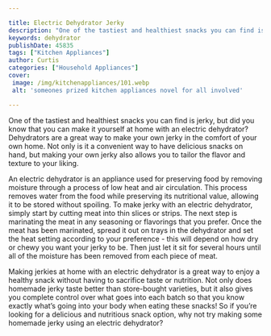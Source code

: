 ```yaml
---

title: Electric Dehydrator Jerky
description: "One of the tastiest and healthiest snacks you can find is jerky, but did you know that you can make it yourself at home with an el...scroll on and keep learning"
keywords: dehydrator
publishDate: 45835
tags: ["Kitchen Appliances"]
author: Curtis
categories: ["Household Appliances"]
cover: 
 image: /img/kitchenappliances/101.webp
 alt: 'someones prized kitchen appliances novel for all involved'

---
```


One of the tastiest and healthiest snacks you can find is jerky, but did you know that you can make it yourself at home with an electric dehydrator? Dehydrators are a great way to make your own jerky in the comfort of your own home. Not only is it a convenient way to have delicious snacks on hand, but making your own jerky also allows you to tailor the flavor and texture to your liking.

An electric dehydrator is an appliance used for preserving food by removing moisture through a process of low heat and air circulation. This process removes water from the food while preserving its nutritional value, allowing it to be stored without spoiling. To make jerky with an electric dehydrator, simply start by cutting meat into thin slices or strips. The next step is marinating the meat in any seasoning or flavorings that you prefer. Once the meat has been marinated, spread it out on trays in the dehydrator and set the heat setting according to your preference - this will depend on how dry or chewy you want your jerky to be. Then just let it sit for several hours until all of the moisture has been removed from each piece of meat.

Making jerkies at home with an electric dehydrator is a great way to enjoy a healthy snack without having to sacrifice taste or nutrition. Not only does homemade jerky taste better than store-bought varieties, but it also gives you complete control over what goes into each batch so that you know exactly what’s going into your body when eating these snacks! So if you’re looking for a delicious and nutritious snack option, why not try making some homemade jerky using an electric dehydrator?
